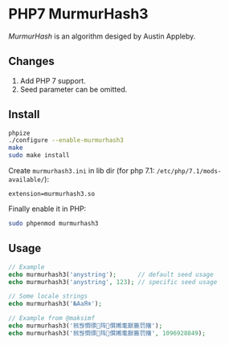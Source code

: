 # PHP7 MurmurHash3

*MurmurHash* is an algorithm desiged by Austin Appleby.

## Changes
1. Add PHP 7 support.
2. Seed parameter can be omitted.

## Install

```bash
phpize
./configure --enable-murmurhash3
make
sudo make install
```


Create `murmurhash3.ini` in lib dir (for php 7.1: `/etc/php/7.1/mods-available/`):
```
extension=murmurhash3.so
```

Finally enable it in PHP:
```bash
sudo phpenmod murmurhash3
```

## Usage

```php
// Example
echo murmurhash3('anystring');      // default seed usage
echo murmurhash3('anystring', 123); // specific seed usage

// Some locale strings
echo murmurhash3('№АаЯя');

// Example from @maksimf
echo murmurhash3('豥붢㦖徱阵儹㜀耄巅簏罚撦');
echo murmurhash3('豥붢㦖徱阵儹㜀耄巅簏罚撦', 1096928849);
``` 
